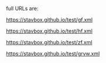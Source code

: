 full URLs are:

https://stavbox.github.io/test/gf.xml

https://stavbox.github.io/test/hf.xml

https://stavbox.github.io/test/zf.xml

https://stavbox.github.io/test/grvw.xml
